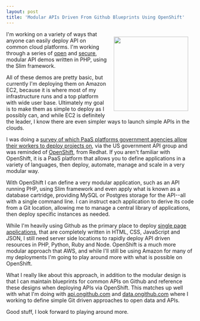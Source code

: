 ```yaml
---
layout: post
title: 'Modular APIs Driven From Github Blueprints Using OpenShift'
---
```

<p><a href="https://www.openshift.com/"><img style="padding: 15px;" src="https://s3.amazonaws.com/kinlane-productions/openshift/openshift-logo.png" alt="" width="200" align="right" /></a></p>
<p>I'm working on a variety of ways that anyone can easily deploy API on common cloud platforms. I'm working through a series of <a href="http://apievangelist.com/2013/10/22/api-deployment-from-mysql-json-github-and-google-spreadsheets/">open</a> and <a href="http://apievangelist.com/2013/11/16/secure-api-deployment-from-mysql-json-github-and-google-spreadsheets/">secure</a>, modular API demos written in PHP, using the Slim framework.</p>
<p>All of these demos are pretty basic, but currently I'm deploying them on Amazon EC2, because it is where most of my infrastructure runs and a top platform with wide user base. Ultimately my goal is to make them as simple to deploy as I possibly can, and while EC2 is definitely the leader, I know there are even simpler ways to launch simple APIs in the clouds.</p>
<p>I was doing a <a href="https://groups.google.com/forum/#!topic/us-government-apis/1zVJwxQfyBw">survey of which PaaS platforms government agencies allow their workers to deploy projects on</a>, via the US government API group and was reminded of <a href="https://www.openshift.com/">OpenShift</a>, from Redhat. If you aren't familiar with OpenShift, it is a PaaS platform that allows you to define applications in a variety of languages, then deploy, automate, manage and scale in a very modular way.</p>
<p>With OpenShift I can define a very modular application, such as an API running PHP, using Slim framework and even apply what is known as a database cartridge, providing MySQL or Postgres storage for the API--all with a single command line.  I can instruct each application to derive its code from a Git location, allowing me to manage a central library of applications, then deploy specific instances as needed.</p>
<p>While I'm heavily using Github as the primary place to deploy <a href="http://spa.apievangelist.com/">single page applications</a>, that are completely written in HTML, CSS, JavaScript and JSON, I still need server side locations to rapidly deploy API driven resources in PHP, Python, Ruby and Node.  OpenShift is a much more modular approach that AWS, and while I'll still be using Amazon for many of my deployments I'm going to play around more with what is possible on OpenShift.</p>
<p>What I really like about this approach, in addition to the modular design is that I can maintain blueprints for common APIs on Github and reference these designs when deploying APIs via OpenShift. This matches up well with what I'm doing with <a title="api.ongithub.com " href="http://api.ongithub.com">api.ongithub.com</a> and <a title="data.ongithub.com" href="http://data.ongithub.com">data.ongithub.com</a> where I working to define simple Git driven approaches to open data and APIs.</p>
<p>Good stuff, I look forward to playing around more.</p>
